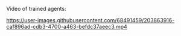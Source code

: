 Video of trained agents:



https://user-images.githubusercontent.com/68491459/203863916-caf896ad-cdb3-4700-a463-befdc37aeec3.mp4

